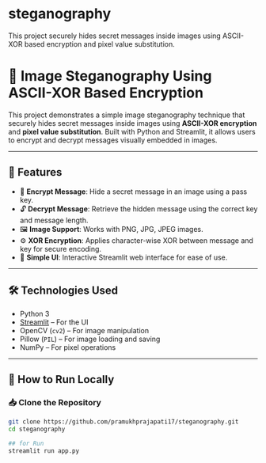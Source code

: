 # steganography
This project securely hides secret messages inside images using ASCII-XOR based encryption and pixel value substitution.
# 🔐 Image Steganography Using ASCII-XOR Based Encryption

This project demonstrates a simple image steganography technique that securely hides secret messages inside images using **ASCII-XOR encryption** and **pixel value substitution**. Built with Python and Streamlit, it allows users to encrypt and decrypt messages visually embedded in images.

---

## 📌 Features

- 🔏 **Encrypt Message**: Hide a secret message in an image using a pass key.
- 🔓 **Decrypt Message**: Retrieve the hidden message using the correct key and message length.
- 🖼️ **Image Support**: Works with PNG, JPG, JPEG images.
- ⚙️ **XOR Encryption**: Applies character-wise XOR between message and key for secure encoding.
- 🧪 **Simple UI**: Interactive Streamlit web interface for ease of use.

---

## 🛠️ Technologies Used

- Python 3
- [Streamlit](https://streamlit.io/) – For the UI
- OpenCV (`cv2`) – For image manipulation
- Pillow (`PIL`) – For image loading and saving
- NumPy – For pixel operations

---

## 🚀 How to Run Locally

### 📥 Clone the Repository

```bash
git clone https://github.com/pramukhprajapati17/steganography.git
cd steganography

## for Run
streamlit run app.py


